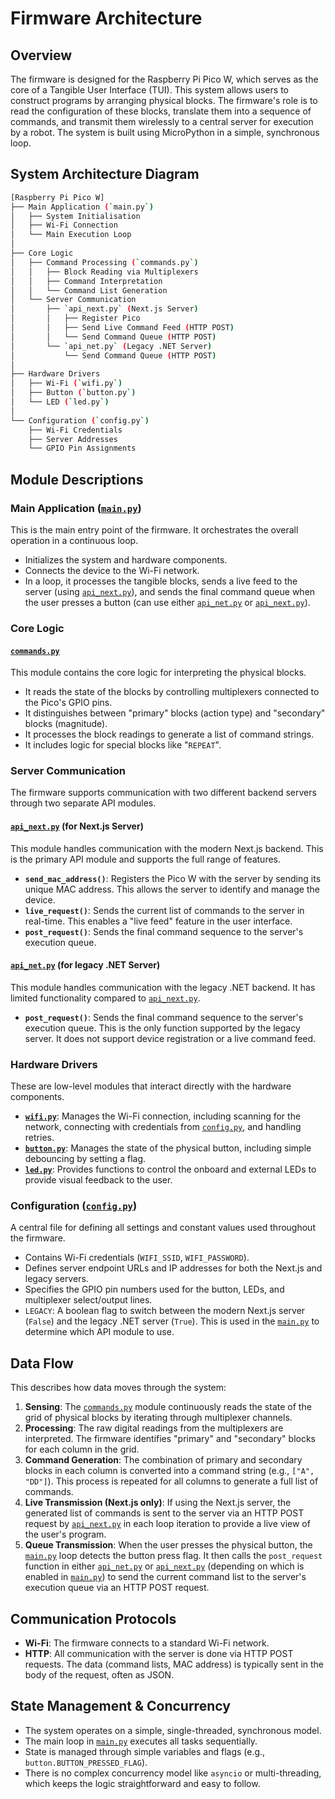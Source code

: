 # Firmware Architecture

## Overview

The firmware is designed for the Raspberry Pi Pico W, which serves as the core of a Tangible User Interface (TUI). This system allows users to construct programs by arranging physical blocks. The firmware's role is to read the configuration of these blocks, translate them into a sequence of commands, and transmit them wirelessly to a central server for execution by a robot. The system is built using MicroPython in a simple, synchronous loop.

## System Architecture Diagram

```bash
[Raspberry Pi Pico W]
├── Main Application (`main.py`)
│   ├── System Initialisation
│   ├── Wi-Fi Connection
│   └── Main Execution Loop
│
├── Core Logic
│   ├── Command Processing (`commands.py`)
│   │   ├── Block Reading via Multiplexers
│   │   ├── Command Interpretation
│   │   └── Command List Generation
│   └── Server Communication
│       ├── `api_next.py` (Next.js Server)
│       │   ├── Register Pico
│       │   ├── Send Live Command Feed (HTTP POST)
│       │   └── Send Command Queue (HTTP POST)
│       └── `api_net.py` (Legacy .NET Server)
│           └── Send Command Queue (HTTP POST)
│
├── Hardware Drivers
│   ├── Wi-Fi (`wifi.py`)
│   ├── Button (`button.py`)
│   └── LED (`led.py`)
│
└── Configuration (`config.py`)
    ├── Wi-Fi Credentials
    ├── Server Addresses
    └── GPIO Pin Assignments
```

## Module Descriptions

### Main Application ([`main.py`](/firmware/picow/python/main.py))

This is the main entry point of the firmware. It orchestrates the overall operation in a continuous loop.

- Initializes the system and hardware components.
- Connects the device to the Wi-Fi network.
- In a loop, it processes the tangible blocks, sends a live feed to the server (using [`api_next.py`](/firmware/picow/python/api_next.py)), and sends the final command queue when the user presses a button (can use either [`api_net.py`](/firmware/picow/python/api_net.py) or [`api_next.py`](/firmware/picow/python/api_next.py)).

### Core Logic

#### [`commands.py`](/firmware/picow/python/commands.py)

This module contains the core logic for interpreting the physical blocks.

- It reads the state of the blocks by controlling multiplexers connected to the Pico's GPIO pins.
- It distinguishes between "primary" blocks (action type) and "secondary" blocks (magnitude).
- It processes the block readings to generate a list of command strings.
- It includes logic for special blocks like "`REPEAT`".

### Server Communication

The firmware supports communication with two different backend servers through two separate API modules.

#### [`api_next.py`](/firmware/picow/python/api_next.py) (for Next.js Server)

This module handles communication with the modern Next.js backend. This is the primary API module and supports the full range of features.

- **`send_mac_address()`**: Registers the Pico W with the server by sending its unique MAC address. This allows the server to identify and manage the device.
- **`live_request()`**: Sends the current list of commands to the server in real-time. This enables a "live feed" feature in the user interface.
- **`post_request()`**: Sends the final command sequence to the server's execution queue.

#### [`api_net.py`](/firmware/picow/python/api_net.py) (for legacy .NET Server)

This module handles communication with the legacy .NET backend. It has limited functionality compared to [`api_next.py`](/firmware/picow/python/api_next.py).

- **`post_request()`**: Sends the final command sequence to the server's execution queue. This is the only function supported by the legacy server. It does not support device registration or a live command feed.

### Hardware Drivers

These are low-level modules that interact directly with the hardware components.

- **[`wifi.py`](/firmware/picow/python/wifi.py)**: Manages the Wi-Fi connection, including scanning for the network, connecting with credentials from [`config.py`](/firmware/picow/python/config.py), and handling retries.
- **[`button.py`](/firmware/picow/python/button.py)**: Manages the state of the physical button, including simple debouncing by setting a flag.
- **[`led.py`](/firmware/picow/python/led.py)**: Provides functions to control the onboard and external LEDs to provide visual feedback to the user.

### Configuration ([`config.py`](/firmware/picow/python/config.py))

A central file for defining all settings and constant values used throughout the firmware.

- Contains Wi-Fi credentials (`WIFI_SSID`, `WIFI_PASSWORD`).
- Defines server endpoint URLs and IP addresses for both the Next.js and legacy servers.
- Specifies the GPIO pin numbers used for the button, LEDs, and multiplexer select/output lines.
- `LEGACY`: A boolean flag to switch between the modern Next.js server (`False`) and the legacy .NET server (`True`). This is used in the [`main.py`](/firmware/picow/python/main.py) to determine which API module to use.

## Data Flow

This describes how data moves through the system:

1. **Sensing**: The [`commands.py`](/firmware/picow/python/commands.py) module continuously reads the state of the grid of physical blocks by iterating through multiplexer channels.
2. **Processing**: The raw digital readings from the multiplexers are interpreted. The firmware identifies "primary" and "secondary" blocks for each column in the grid.
3. **Command Generation**: The combination of primary and secondary blocks in each column is converted into a command string (e.g., `["A", "DD"]`). This process is repeated for all columns to generate a full list of commands.
4. **Live Transmission (Next.js only)**: If using the Next.js server, the generated list of commands is sent to the server via an HTTP POST request by [`api_next.py`](/firmware/picow/python/api_next.py) in each loop iteration to provide a live view of the user's program.
5. **Queue Transmission**: When the user presses the physical button, the [`main.py`](/firmware/picow/python/main.py) loop detects the button press flag. It then calls the `post_request` function in either [`api_net.py`](/firmware/picow/python/api_net.py) or [`api_next.py`](/firmware/picow/python/api_next.py) (depending on which is enabled in [`main.py`](/firmware/picow/python/main.py)) to send the current command list to the server's execution queue via an HTTP POST request.

## Communication Protocols

- **Wi-Fi**: The firmware connects to a standard Wi-Fi network.
- **HTTP**: All communication with the server is done via HTTP POST requests. The data (command lists, MAC address) is typically sent in the body of the request, often as JSON.

## State Management & Concurrency

- The system operates on a simple, single-threaded, synchronous model.
- The main loop in [`main.py`](/firmware/picow/python/main.py) executes all tasks sequentially.
- State is managed through simple variables and flags (e.g., `button.BUTTON_PRESSED_FLAG`).
- There is no complex concurrency model like `asyncio` or multi-threading, which keeps the logic straightforward and easy to follow.
